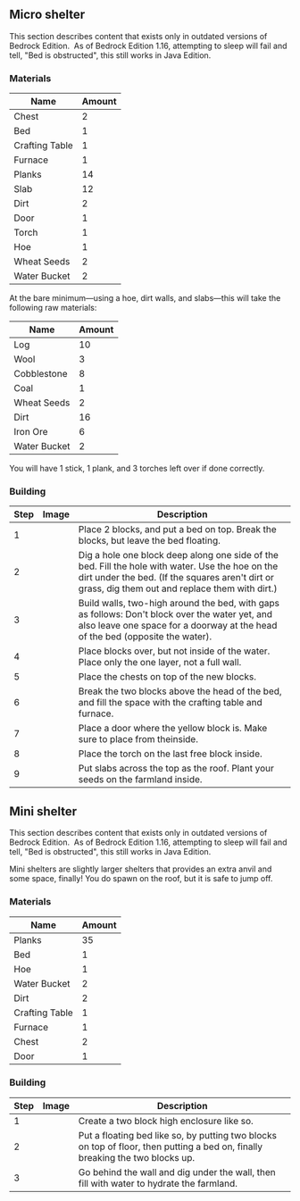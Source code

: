 ## Micro shelter

  

This section describes content that exists only in outdated versions of Bedrock Edition. 
As of Bedrock Edition 1.16, attempting to sleep will fail and tell, "Bed is obstructed", this still works in Java Edition.


### Materials
| Name           | Amount |
|----------------|--------|
| Chest          | 2      |
| Bed            | 1      |
| Crafting Table | 1      |
| Furnace        | 1      |
| Planks         | 14     |
| Slab           | 12     |
| Dirt           | 2      |
| Door           | 1      |
| Torch          | 1      |
| Hoe            | 1      |
| Wheat Seeds    | 2      |
| Water Bucket   | 2      |

At the bare minimum—using a hoe, dirt walls, and slabs—this will take the following raw materials:

| Name         | Amount |
|--------------|--------|
| Log          | 10     |
| Wool         | 3      |
| Cobblestone  | 8      |
| Coal         | 1      |
| Wheat Seeds  | 2      |
| Dirt         | 16     |
| Iron Ore     | 6      |
| Water Bucket | 2      |

You will have 1 stick, 1 plank, and 3 torches left over if done correctly.

### Building
| Step | Image | Description                                                                                                                                                                                           |
|------|-------|-------------------------------------------------------------------------------------------------------------------------------------------------------------------------------------------------------|
| 1    |       | Place 2 blocks, and put a bed on top. Break the blocks, but leave the bed floating.                                                                                                                   |
| 2    |       | Dig a hole one block deep along one side of the bed. Fill the hole with water. Use the hoe on the dirt under the bed. (If the squares aren't dirt or grass, dig them out and replace them with dirt.) |
| 3    |       | Build walls, two-high around the bed, with gaps as follows: Don't block over the water yet, and also leave one space for a doorway at the head of the bed (opposite the water).                       |
| 4    |       | Place blocks over, but not inside of the water. Place only the one layer, not a full wall.                                                                                                            |
| 5    |       | Place the chests on top of the new blocks.                                                                                                                                                            |
| 6    |       | Break the two blocks above the head of the bed, and fill the space with the crafting table and furnace.                                                                                               |
| 7    |       | Place a door where the yellow block is. Make sure to place from theinside.                                                                                                                            |
| 8    |       | Place the torch on the last free block inside.                                                                                                                                                        |
| 9    |       | Put slabs across the top as the roof. Plant your seeds on the farmland inside.                                                                                                                        |

## Mini shelter

  

This section describes content that exists only in outdated versions of Bedrock Edition. 
As of Bedrock Edition 1.16, attempting to sleep will fail and tell, "Bed is obstructed", this still works in Java Edition.


Mini shelters are slightly larger shelters that provides an extra anvil and some space, finally! You do spawn on the roof, but it is safe to jump off.

### Materials
| Name           | Amount |
|----------------|--------|
| Planks         | 35     |
| Bed            | 1      |
| Hoe            | 1      |
| Water Bucket   | 2      |
| Dirt           | 2      |
| Crafting Table | 1      |
| Furnace        | 1      |
| Chest          | 2      |
| Door           | 1      |

### Building
| Step | Image | Description                                                                                                                   |
|------|-------|-------------------------------------------------------------------------------------------------------------------------------|
| 1    |       | Create a two block high enclosure like so.                                                                                    |
| 2    |       | Put a floating bed like so, by putting two blocks on top of floor, then putting a bed on, finally breaking the two blocks up. |
| 3    |       | Go behind the wall and dig under the wall, then fill with water to hydrate the farmland.                                      |


